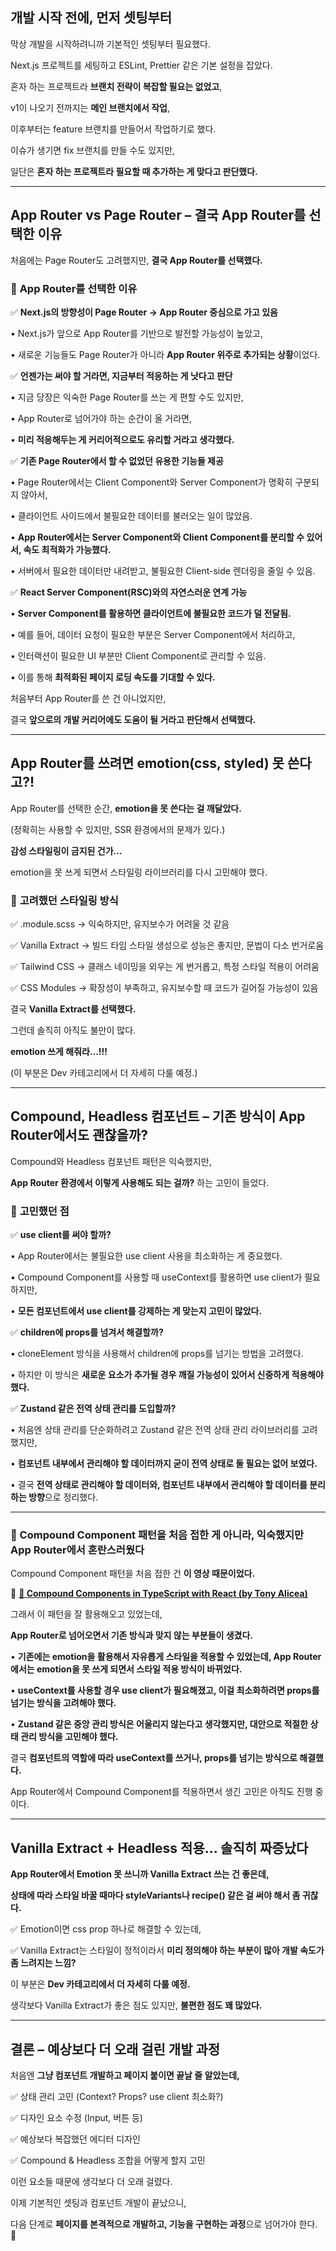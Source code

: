 ## **개발 시작 전에, 먼저 셋팅부터**

  

막상 개발을 시작하려니까 기본적인 셋팅부터 필요했다.

Next.js 프로젝트를 세팅하고 ESLint, Prettier 같은 기본 설정을 잡았다.

  

혼자 하는 프로젝트라 **브랜치 전략이 복잡할 필요는 없었고**,

v1이 나오기 전까지는 **메인 브랜치에서 작업**,

이후부터는 feature 브랜치를 만들어서 작업하기로 했다.

이슈가 생기면 fix 브랜치를 만들 수도 있지만,

일단은 **혼자 하는 프로젝트라 필요할 때 추가하는 게 맞다고 판단했다.**

---

## **App Router vs Page Router – 결국 App Router를 선택한 이유**

  

처음에는 Page Router도 고려했지만, **결국 App Router를 선택했다.**

  

### 📌 **App Router를 선택한 이유**

✅ **Next.js의 방향성이 Page Router → App Router 중심으로 가고 있음**

• Next.js가 앞으로 App Router를 기반으로 발전할 가능성이 높았고,

• 새로운 기능들도 Page Router가 아니라 **App Router 위주로 추가되는 상황**이었다.

  

✅ **언젠가는 써야 할 거라면, 지금부터 적응하는 게 낫다고 판단**

• 지금 당장은 익숙한 Page Router를 쓰는 게 편할 수도 있지만,

• App Router로 넘어가야 하는 순간이 올 거라면,

• **미리 적응해두는 게 커리어적으로도 유리할 거라고 생각했다.**

  

✅ **기존 Page Router에서 할 수 없었던 유용한 기능들 제공**

• Page Router에서는 Client Component와 Server Component가 명확히 구분되지 않아서,

• 클라이언트 사이드에서 불필요한 데이터를 불러오는 일이 많았음.

• **App Router에서는 Server Component와 Client Component를 분리할 수 있어서, 속도 최적화가 가능했다.**

• 서버에서 필요한 데이터만 내려받고, 불필요한 Client-side 렌더링을 줄일 수 있음.

  

✅ **React Server Component(RSC)와의 자연스러운 연계 가능**

• **Server Component를 활용하면 클라이언트에 불필요한 코드가 덜 전달됨.**

• 예를 들어, 데이터 요청이 필요한 부분은 Server Component에서 처리하고,

• 인터랙션이 필요한 UI 부분만 Client Component로 관리할 수 있음.

• 이를 통해 **최적화된 페이지 로딩 속도를 기대할 수 있다.**

  

처음부터 App Router를 쓴 건 아니었지만,

결국 **앞으로의 개발 커리어에도 도움이 될 거라고 판단해서 선택했다.**

---

## **App Router를 쓰려면 emotion(css, styled) 못 쓴다고?!**

  

App Router를 선택한 순간, **emotion을 못 쓴다는 걸 깨달았다.**

(정확히는 사용할 수 있지만, SSR 환경에서의 문제가 있다.)

  

**감성 스타일링이 금지된 건가…**

emotion을 못 쓰게 되면서 스타일링 라이브러리를 다시 고민해야 했다.

  

### 📌 **고려했던 스타일링 방식**

✅ .module.scss → 익숙하지만, 유지보수가 어려울 것 같음

✅ Vanilla Extract → 빌드 타임 스타일 생성으로 성능은 좋지만, 문법이 다소 번거로움

✅ Tailwind CSS → 클래스 네이밍을 외우는 게 번거롭고, 특정 스타일 적용이 어려움

✅ CSS Modules → 확장성이 부족하고, 유지보수할 때 코드가 길어질 가능성이 있음

  

결국 **Vanilla Extract를 선택했다.**

  

그런데 솔직히 아직도 불만이 많다.

**emotion 쓰게 해줘라…!!!**

(이 부분은 Dev 카테고리에서 더 자세히 다룰 예정.)

---

## **Compound, Headless 컴포넌트 – 기존 방식이 App Router에서도 괜찮을까?**

  

Compound와 Headless 컴포넌트 패턴은 익숙했지만,

**App Router 환경에서 이렇게 사용해도 되는 걸까?** 하는 고민이 들었다.

  

### 📌 **고민했던 점**

✅ **use client를 써야 할까?**

• App Router에서는 불필요한 use client 사용을 최소화하는 게 중요했다.

• Compound Component를 사용할 때 useContext를 활용하면 use client가 필요하지만,

• **모든 컴포넌트에서 use client를 강제하는 게 맞는지 고민이 많았다.**

  

✅ **children에 props를 넘겨서 해결할까?**

• cloneElement 방식을 사용해서 children에 props를 넘기는 방법을 고려했다.

• 하지만 이 방식은 **새로운 요소가 추가될 경우 깨질 가능성이 있어서 신중하게 적용해야 했다.**

  

✅ **Zustand 같은 전역 상태 관리를 도입할까?**

• 처음엔 상태 관리를 단순화하려고 Zustand 같은 전역 상태 관리 라이브러리를 고려했지만,

• **컴포넌트 내부에서 관리해야 할 데이터까지 굳이 전역 상태로 둘 필요는 없어 보였다.**

• 결국 **전역 상태로 관리해야 할 데이터와, 컴포넌트 내부에서 관리해야 할 데이터를 분리하는 방향**으로 정리했다.

---

### **📌 Compound Component 패턴을 처음 접한 게 아니라, 익숙했지만 App Router에서 혼란스러웠다**

  

Compound Component 패턴을 처음 접한 건 **이 영상 때문이었다.**

🎥 [**🔗 Compound Components in TypeScript with React (by Tony Alicea)**](https://youtu.be/aAs36UeLnTg?feature=shared)

  

그래서 이 패턴을 잘 활용해오고 있었는데,

**App Router로 넘어오면서 기존 방식과 맞지 않는 부분들이 생겼다.**

• **기존에는 emotion을 활용해서 자유롭게 스타일을 적용할 수 있었는데, App Router에서는 emotion을 못 쓰게 되면서 스타일 적용 방식이 바뀌었다.**

• **useContext를 사용할 경우 use client가 필요해졌고, 이걸 최소화하려면 props를 넘기는 방식을 고려해야 했다.**

• **Zustand 같은 중앙 관리 방식은 어울리지 않는다고 생각했지만, 대안으로 적절한 상태 관리 방식을 고민해야 했다.**

  

결국 **컴포넌트의 역할에 따라 useContext를 쓰거나, props를 넘기는 방식으로 해결했다.**

App Router에서 Compound Component를 적용하면서 생긴 고민은 아직도 진행 중이다.

---

## **Vanilla Extract + Headless 적용… 솔직히 짜증났다**

  

**App Router에서 Emotion 못 쓰니까 Vanilla Extract 쓰는 건 좋은데,**

**상태에 따라 스타일 바꿀 때마다 styleVariants나 recipe() 같은 걸 써야 해서 좀 귀찮다.**

  

✅ Emotion이면 css prop 하나로 해결할 수 있는데,

✅ Vanilla Extract는 스타일이 정적이라서 **미리 정의해야 하는 부분이 많아 개발 속도가 좀 느려지는 느낌?**

  

이 부분은 **Dev 카테고리에서 더 자세히 다룰 예정.**

생각보다 Vanilla Extract가 좋은 점도 있지만, **불편한 점도 꽤 많았다.**

---

## **결론 – 예상보다 더 오래 걸린 개발 과정**

  

처음엔 **그냥 컴포넌트 개발하고 페이지 붙이면 끝날 줄 알았는데,**

✅ 상태 관리 고민 (Context? Props? use client 최소화?)

✅ 디자인 요소 수정 (Input, 버튼 등)

✅ 예상보다 복잡했던 에디터 디자인

✅ Compound & Headless 조합을 어떻게 할지 고민

  

이런 요소들 때문에 생각보다 더 오래 걸렸다.

  

이제 기본적인 셋팅과 컴포넌트 개발이 끝났으니,

다음 단계로 **페이지를 본격적으로 개발하고, 기능을 구현하는 과정**으로 넘어가야 한다. 🚀